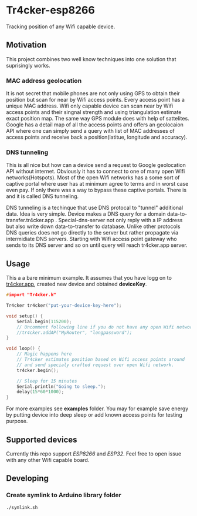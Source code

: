# Tr4cker-esp8266

Tracking position of any Wifi capable device.

## Motivation

This project combines two well know techniques into one solution that suprisingly works.

### MAC address geolocation

It is not secret that mobile phones are not only using GPS to obtain their position but scan for near by Wifi access points. Every access point has a unique MAC address. Wifi only capable device can scan near by Wifi access points and their singnal strength and using triangulation estimate exact position map. The same way GPS module does with help of sattelites. Google has a detail map of all the access points and offers an geolocaion API where one can simply send a query with list of MAC addresses of access points and receive back a position(latitue, longitude and accuracy).

### DNS tunneling

This is all nice but how can a device send a request to Google geolocation API without internet. Obviously it has to connect to one of many open Wifi networks(Hotspots). Most of the open Wifi networks has a some sort of captive portal where user has at minimum agree to terms and in worst case even pay. If only there was a way to bypass these captive portals. There is and it is called DNS tunneling.

DNS tunneling is a techinque that use DNS protocal to "tunnel" additional data. Idea is very simple. Device makes a DNS query for a domain data-to-transfer.tr4cker.app . Special-dns-server not only reply with a IP address but also write down data-to-transfer to database. Unlike other protocols DNS queries does not go directly to the server but rather propagate via intermidiate DNS servers. Starting with Wifi access point gateway who sends to its DNS server and so on until query will reach tr4cker.app server.

## Usage

This a a bare minimum example. It assumes that you have logg on to [tr4cker.app](https://tr4cker.app), created new device and obtained **deviceKey**.

```cpp
#import "Tr4cker.h"

Tr4cker tr4cker("put-your-device-key-here");

void setup() {
    Serial.begin(115200);
    // Uncomment following line if you do not have any open Wifi networks near by
    //tr4cker.addAP("MyRouter", "longpassword");
}

void loop() {
    // Magic happens here
    // Tr4cker estimates position based on Wifi access points around
    // and send specialy crafted request over open Wifi network.
    tr4cker.begin();

    // Sleep for 15 minutes
    Serial.println("Going to sleep.");
    delay(15*60*1000);
}
```

For more examples see **examples** folder. You may for example save energy by putting device into deep sleep or add known access points for testing purpose.

## Supported devices

Currently this repo support _ESP8266_ and _ESP32_. Feel free to open issue with any other Wifi capable board.

## Developing

### Create symlink to Arduino library folder

```sh
./symlink.sh
```
